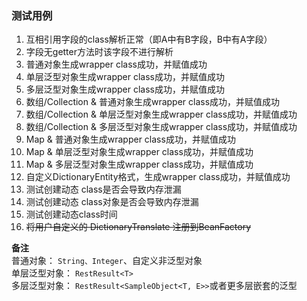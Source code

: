 ### 测试用例

1. 互相引用字段的class解析正常（即A中有B字段，B中有A字段）
2. 字段无getter方法时该字段不进行解析
3. 普通对象生成wrapper class成功，并赋值成功
4. 单层泛型对象生成wrapper class成功，并赋值成功
5. 多层泛型对象生成wrapper class成功，并赋值成功
6. 数组/Collection & 普通对象生成wrapper class成功，并赋值成功
7. 数组/Collection & 单层泛型对象生成wrapper class成功，并赋值成功
8. 数组/Collection & 多层泛型对象生成wrapper class成功，并赋值成功
9. Map & 普通对象生成wrapper class成功，并赋值成功
10. Map & 单层泛型对象生成wrapper class成功，并赋值成功
11. Map & 多层泛型对象生成wrapper class成功，并赋值成功
12. 自定义DictionaryEntity格式，生成wrapper class成功，并赋值成功
14. 测试创建动态 class是否会导致内存泄漏
15. 测试创建动态 class对象是否会导致内存泄漏
16. 测试创建动态class时间
16. ~~将用户自定义的 DictionaryTranslate 注册到BeanFactory~~

**备注**  
普通对象： `String、Integer`、自定义非泛型对象  
单层泛型对象： `RestResult<T>`  
多层泛型对象： `RestResult<SampleObject<T, E>>`或者更多层嵌套的泛型